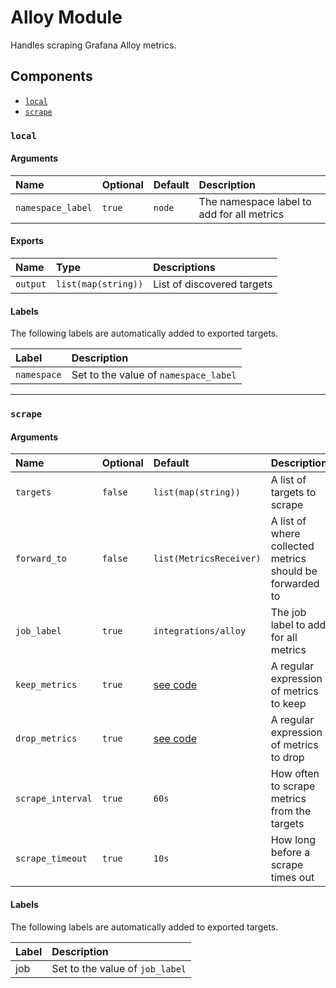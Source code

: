 # Alloy Module

Handles scraping Grafana Alloy metrics.

## Components

- [`local`](#local)
- [`scrape`](#scrape)

### `local`

#### Arguments

| Name              | Optional | Default | Description                                |
| :---------------- | :------- | :------ | :----------------------------------------- |
| `namespace_label` | `true`   | `node`  | The namespace label to add for all metrics |

#### Exports

| Name     | Type                | Descriptions               |
| :------- | :------------------ | :------------------------- |
| `output` | `list(map(string))` | List of discovered targets |

#### Labels

The following labels are automatically added to exported targets.

| Label       | Description                           |
| :---------- | :------------------------------------ |
| `namespace` | Set to the value of `namespace_label` |

---

### `scrape`

#### Arguments

| Name              | Optional | Default                       | Description                                              |
| :---------------- | :------- | :---------------------------- | :------------------------------------------------------- |
| `targets`         | `false`  | `list(map(string))`           | A list of targets to scrape                              |
| `forward_to`      | `false`  | `list(MetricsReceiver)`       | A list of where collected metrics should be forwarded to |
| `job_label`       | `true`   | `integrations/alloy`          | The job label to add for all metrics                     |
| `keep_metrics`    | `true`   | [see code](metrics.alloy#L77) | A regular expression of metrics to keep                  |
| `drop_metrics`    | `true`   | [see code](metrics.alloy#L71) | A regular expression of metrics to drop                  |
| `scrape_interval` | `true`   | `60s`                         | How often to scrape metrics from the targets             |
| `scrape_timeout`  | `true`   | `10s`                         | How long before a scrape times out                       |

#### Labels

The following labels are automatically added to exported targets.

| Label | Description                     |
| :---- | :------------------------------ |
| job   | Set to the value of `job_label` |
